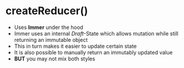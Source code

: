 # createReducer()

<ul>
<Appear>

<li>Uses <strong>Immer</strong> under the hood</li>
<li>Immer uses an internal <i>Draft</i>-State which allows mutation while still returning an immutable object</li>
<li>This in turn makes it easier to update certain state</li>
<li>It is also possible to manually return an immutably updated value</li>
<li><strong>BUT</strong> you may not mix both styles</li>

</Appear>

</ul>
